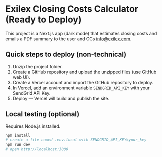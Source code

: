 # Exilex Closing Costs Calculator (Ready to Deploy)

This project is a Next.js app (dark mode) that estimates closing costs and emails a PDF summary to the user and CCs info@exilex.com.

## Quick steps to deploy (non-technical)

1. Unzip the project folder.
2. Create a GitHub repository and upload the unzipped files (use GitHub web UI).
3. Create a Vercel account and import the GitHub repository to deploy.
4. In Vercel, add an environment variable `SENDGRID_API_KEY` with your SendGrid API Key.
5. Deploy — Vercel will build and publish the site.

## Local testing (optional)
Requires Node.js installed.

```bash
npm install
# create a file named .env.local with SENDGRID_API_KEY=your_key
npm run dev
# open http://localhost:3000
```